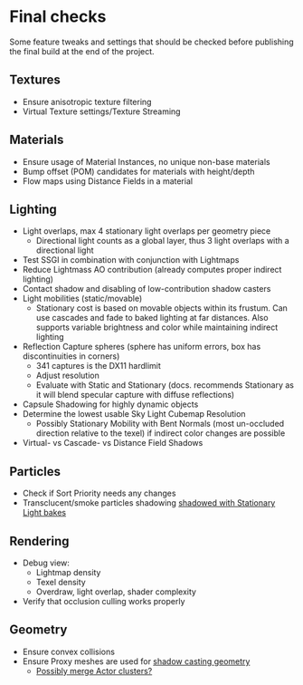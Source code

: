 # Final checks

Some feature tweaks and settings that should be checked before publishing the final build at the end of the project.

## Textures

- Ensure anisotropic texture filtering
- Virtual Texture settings/Texture Streaming

## Materials

- Ensure usage of Material Instances, no unique non-base materials
- Bump offset (POM) candidates for materials with height/depth
- Flow maps using Distance Fields in a material

## Lighting

- Light overlaps, max 4 stationary light overlaps per geometry piece 
    - Directional light counts as a global layer, thus 3 light overlaps with a directional light
- Test SSGI in combination with conjunction with Lightmaps
- Reduce Lightmass AO contribution (already computes proper indirect lighting)
- Contact shadow and disabling of low-contribution shadow casters
- Light mobilities (static/movable)
    - Stationary cost is based on movable objects within its frustum. Can use cascades and fade to baked lighting at far distances. Also supports variable brightness and color while maintaining indirect lighting
- Reflection Capture spheres (sphere has uniform errors, box has discontinuities in corners)
  - 341 captures is the DX11 hardlimit
  - Adjust resolution
  - Evaluate with Static and Stationary (docs. recommends Stationary as it will blend specular capture with diffuse reflections)
- Capsule Shadowing for highly dynamic objects
- Determine the lowest usable Sky Light Cubemap Resolution
  - Possibly Stationary Mobility with Bent Normals (most un-occluded direction relative to the texel) if indirect color changes are possible 
- Virtual- vs Cascade- vs Distance Field Shadows

## Particles

- Check if Sort Priority needs any changes
- Transclucent/smoke particles shadowing [shadowed with Stationary Light bakes](https://docs.unrealengine.com/5.1/en-US/stationary-light-mobility-in-unreal-engine/)


## Rendering

- Debug view:
  - Lightmap density
  - Texel density
  - Overdraw, light overlap, shader complexity
- Verify that occlusion culling works properly

## Geometry

- Ensure convex collisions
- Ensure Proxy meshes are used for [shadow casting geometry](https://docs.unrealengine.com/5.1/en-US/proxy-geometry-shadows-in-unreal-engine/)
    - [Possibly merge Actor clusters?](https://docs.unrealengine.com/5.1/en-US/improving-normals-with-the-proxy-geometry-tool-in-unreal-engine/)
